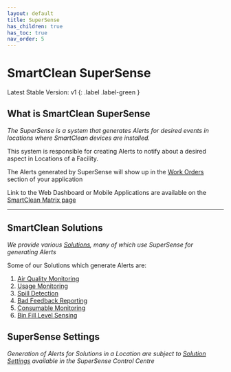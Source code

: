 ```yaml
---
layout: default
title: SuperSense
has_children: true
has_toc: true
nav_order: 5
---
```


# SmartClean SuperSense
Latest Stable Version: v1
{: .label .label-green }

## What is SmartClean SuperSense
*The SuperSense is a system that generates Alerts for desired events in locations where SmartClean devices are installed.*

This system is responsible for creating Alerts to notify about a desired aspect in Locations of a Facility.

The Alerts generated by SuperSense will show up in the [Work Orders](/workorders.html) section of your application

Link to the Web Dashboard or Mobile Applications are available on the [SmartClean Matrix page](/index.html)

---

## SmartClean Solutions
*We provide various [Solutions](/vcs_solutions.html), many of which use SuperSense for generating Alerts*

Some of our Solutions which generate Alerts are:
1. [Air Quality Monitoring](/vcs_aq.html)
2. [Usage Monitoring](/vcs_pc.html)
3. [Spill Detection](/vcs_wd.html)
4. [Bad Feedback Reporting](/vcs_fd.html)
5. [Consumable Monitoring](/vcs_cmd.html)
6. [Bin Fill Level Sensing](/vcs_bin.html)

## SuperSense Settings
*Generation of Alerts for Solutions in a Location are subject to [Solution Settings](/vcs_settings.html) available in the SuperSense Control Centre*
